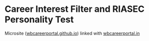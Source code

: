# Career Interest Filter and RIASEC Personality Test
Microsite ([wbcareerportal.github.io](https://wbcareerportal.github.io)) linked with [wbcareerportal.in](https://wbcareerportal.in) 

